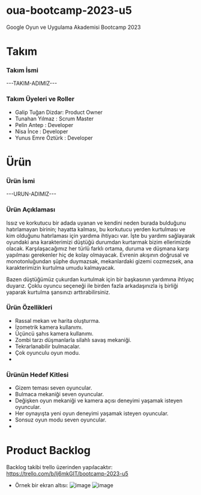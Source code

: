 # oua-bootcamp-2023-u5
 Google Oyun ve Uygulama Akademisi Bootcamp 2023


# Takım

### Takım İsmi
---TAKIM-ADIMIZ---

### Takım Üyeleri ve Roller
* Galip Tuğan Dizdar: Product Owner
* Tunahan Yılmaz    : Scrum Master
* Pelin Antep       : Developer
* Nisa İnce         : Developer
* Yunus Emre Öztürk : Developer


# Ürün

### Ürün İsmi
---URUN-ADIMIZ---

### Ürün Açıklaması
Issız ve korkutucu bir adada uyanan ve kendini neden burada bulduğunu hatırlamayan birinin; hayatta kalması, 
bu korkutucu yerden kurtulması ve kim olduğunu hatırlaması için yardıma ihtiyacı var.
İşte bu yardımı sağlayarak oyundaki ana karakterimizi düştüğü durumdan kurtarmak bizim ellerimizde olacak.
Karşılaşacağımız her türlü farklı ortama, duruma ve düşmana karşı yapılması gerekenler hiç de kolay olmayacak.
Evrenin akışının doğrusal ve monotonluğundan şüphe duymazsak, mekanlardaki gizemi cozmezsek, ana karakterimizin kurtulma umudu kalmayacak.

Bazen düştüğümüz çukurdan kurtulmak için bir başkasının yardımına ihtiyaç duyarız.
Çoklu oyuncu seçeneği ile birden fazla arkadaşınızla iş birliği yaparak kurtulma şansınızı arttırabilirsiniz.

### Ürün Özellikleri
* Rassal mekan ve harita oluşturma.
* İzometrik kamera kullanımı.
* Üçüncü şahıs kamera kullanımı.
* Zombi tarzı düşmanlarla silahlı savaş mekaniği.
* Tekrarlanabilir bulmacalar.
* Çok oyunculu oyun modu.
* 

### Ürünün Hedef Kitlesi
* Gizem teması seven oyuncular.
* Bulmaca mekaniği seven oyuncular.
* Değişken oyun mekaniği ve kamera açısı deneyimi yaşamak isteyen oyuncular.
* Her oynayışta yeni oyun deneyimi yaşamak isteyen oyuncular.
* Sonsuz oyun modu seven oyuncular.
* 

# Product Backlog
Backlog takibi trello üzerinden yapılacaktır:
https://trello.com/b/lj6mkGIT/bootcamp-2023-u5
* Örnek bir ekran altısı:
![image](https://github.com/tugandizdar/oua-bootcamp-2023-u5/assets/94108368/13a3e696-2a2b-47d7-8192-bb8524a67d70)
![image](https://github.com/tugandizdar/oua-bootcamp-2023-u5/assets/94108368/be27cde8-6977-4b0a-b6d5-f2b2e33a17b9)

